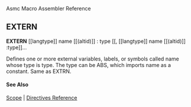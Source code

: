 Asmc Macro Assembler Reference

## EXTERN

**EXTERN** [[langtype]] name [[(altid)]] : type [[, [[langtype]] name [[(altid)]] :type]]...

Defines one or more external variables, labels, or symbols called name whose type is type. The type can be ABS, which imports name as a constant. Same as EXTRN.

#### See Also

[Scope](scope.md) | [Directives Reference](readme.md)
